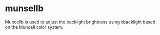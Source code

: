 # munsellb
Muncellb is used to adjust the backlight brightness using xbacklight based on the Muncell color system.
